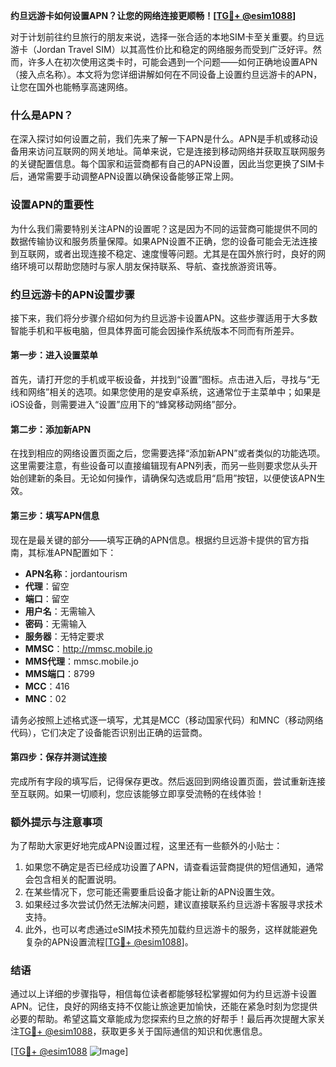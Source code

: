 **约旦远游卡如何设置APN？让您的网络连接更顺畅！[[TG💪+ @esim1088](https://t.me/s/esim1088)]**

对于计划前往约旦旅行的朋友来说，选择一张合适的本地SIM卡至关重要。约旦远游卡（Jordan Travel SIM）以其高性价比和稳定的网络服务而受到广泛好评。然而，许多人在初次使用这类卡时，可能会遇到一个问题——如何正确地设置APN（接入点名称）。本文将为您详细讲解如何在不同设备上设置约旦远游卡的APN，让您在国外也能畅享高速网络。

### 什么是APN？

在深入探讨如何设置之前，我们先来了解一下APN是什么。APN是手机或移动设备用来访问互联网的网关地址。简单来说，它是连接到移动网络并获取互联网服务的关键配置信息。每个国家和运营商都有自己的APN设置，因此当您更换了SIM卡后，通常需要手动调整APN设置以确保设备能够正常上网。

### 设置APN的重要性

为什么我们需要特别关注APN的设置呢？这是因为不同的运营商可能提供不同的数据传输协议和服务质量保障。如果APN设置不正确，您的设备可能会无法连接到互联网，或者出现连接不稳定、速度慢等问题。尤其是在国外旅行时，良好的网络环境可以帮助您随时与家人朋友保持联系、导航、查找旅游资讯等。

### 约旦远游卡的APN设置步骤

接下来，我们将分步骤介绍如何为约旦远游卡设置APN。这些步骤适用于大多数智能手机和平板电脑，但具体界面可能会因操作系统版本不同而有所差异。

#### 第一步：进入设置菜单

首先，请打开您的手机或平板设备，并找到“设置”图标。点击进入后，寻找与“无线和网络”相关的选项。如果您使用的是安卓系统，这通常位于主菜单中；如果是iOS设备，则需要进入“设置”应用下的“蜂窝移动网络”部分。

#### 第二步：添加新APN

在找到相应的网络设置页面之后，您需要选择“添加新APN”或者类似的功能选项。这里需要注意，有些设备可以直接编辑现有APN列表，而另一些则要求您从头开始创建新的条目。无论如何操作，请确保勾选或启用“启用”按钮，以便使该APN生效。

#### 第三步：填写APN信息

现在是最关键的部分——填写正确的APN信息。根据约旦远游卡提供的官方指南，其标准APN配置如下：

- **APN名称**：jordantourism
- **代理**：留空
- **端口**：留空
- **用户名**：无需输入
- **密码**：无需输入
- **服务器**：无特定要求
- **MMSC**：http://mmsc.mobile.jo
- **MMS代理**：mmsc.mobile.jo
- **MMS端口**：8799
- **MCC**：416
- **MNC**：02

请务必按照上述格式逐一填写，尤其是MCC（移动国家代码）和MNC（移动网络代码），它们决定了设备能否识别出正确的运营商。

#### 第四步：保存并测试连接

完成所有字段的填写后，记得保存更改。然后返回到网络设置页面，尝试重新连接至互联网。如果一切顺利，您应该能够立即享受流畅的在线体验！

### 额外提示与注意事项

为了帮助大家更好地完成APN设置过程，这里还有一些额外的小贴士：

1. 如果您不确定是否已经成功设置了APN，请查看运营商提供的短信通知，通常会包含相关的配置说明。
2. 在某些情况下，您可能还需要重启设备才能让新的APN设置生效。
3. 如果经过多次尝试仍然无法解决问题，建议直接联系约旦远游卡客服寻求技术支持。
4. 此外，也可以考虑通过eSIM技术预先加载约旦远游卡的服务，这样就能避免复杂的APN设置流程[[TG💪+ @esim1088](https://t.me/s/esim1088)]。

### 结语

通过以上详细的步骤指导，相信每位读者都能够轻松掌握如何为约旦远游卡设置APN。记住，良好的网络支持不仅能让旅途更加愉快，还能在紧急时刻为您提供必要的帮助。希望这篇文章能成为您探索约旦之旅的好帮手！最后再次提醒大家关注[TG💪+ @esim1088](https://t.me/s/esim1088)，获取更多关于国际通信的知识和优惠信息。

[[TG💪+ @esim1088](https://t.me/s/esim1088) ![Image](https://i.postimg.cc/4NQfJmqS/Snipaste-2025-05-13-00-14-12.png)]